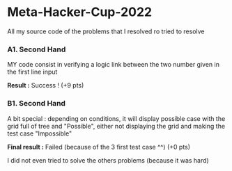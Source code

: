 # Meta-Hacker-Cup-2022
All my source code of the problems that I resolved ro tried to resolve

### A1. Second Hand
MY code consist in verifying a logic link between the two number given in the first line input

**Result :** Success ! (+9 pts)

### B1. Second Hand
A bit special : depending on conditions, it will display possible case with the grid full of tree and "Possible", either not displaying the grid and making the test case "Impossible"

**Final result :** Failed (because of the 3 first test case ^^) (+0 pts)

I did not even tried to solve the others problems (because it was hard)
